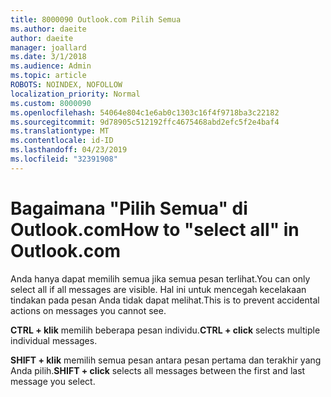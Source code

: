```yaml
---
title: 8000090 Outlook.com Pilih Semua
ms.author: daeite
author: daeite
manager: joallard
ms.date: 3/1/2018
ms.audience: Admin
ms.topic: article
ROBOTS: NOINDEX, NOFOLLOW
localization_priority: Normal
ms.custom: 8000090
ms.openlocfilehash: 54064e804c1e6ab0c1303c16f4f9718ba3c22182
ms.sourcegitcommit: 9d78905c512192ffc4675468abd2efc5f2e4baf4
ms.translationtype: MT
ms.contentlocale: id-ID
ms.lasthandoff: 04/23/2019
ms.locfileid: "32391908"
---
```

# <a name="how-to-select-all-in-outlookcom"></a><span data-ttu-id="9b019-102">Bagaimana "Pilih Semua" di Outlook.com</span><span class="sxs-lookup"><span data-stu-id="9b019-102">How to "select all" in Outlook.com</span></span>

<span data-ttu-id="9b019-103">Anda hanya dapat memilih semua jika semua pesan terlihat.</span><span class="sxs-lookup"><span data-stu-id="9b019-103">You can only select all if all messages are visible.</span></span> <span data-ttu-id="9b019-104">Hal ini untuk mencegah kecelakaan tindakan pada pesan Anda tidak dapat melihat.</span><span class="sxs-lookup"><span data-stu-id="9b019-104">This is to prevent accidental actions on messages you cannot see.</span></span>

<span data-ttu-id="9b019-105">**CTRL + klik** memilih beberapa pesan individu.</span><span class="sxs-lookup"><span data-stu-id="9b019-105">**CTRL + click** selects multiple individual messages.</span></span>

<span data-ttu-id="9b019-106">**SHIFT + klik** memilih semua pesan antara pesan pertama dan terakhir yang Anda pilih.</span><span class="sxs-lookup"><span data-stu-id="9b019-106">**SHIFT + click** selects all messages between the first and last message you select.</span></span>
